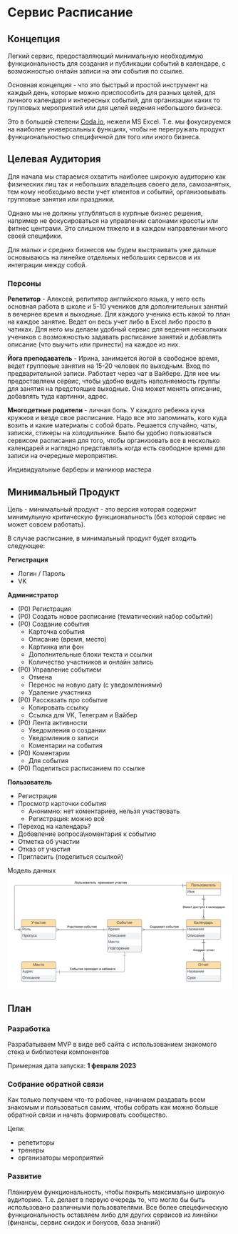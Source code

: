 # Сервис Расписание

## Концепция

Легкий сервис, предоставляющий минимальную необходимую функциональность для создания и публикации событий в календаре, с возможностью онлайн записи на эти события по ссылке.

Основная концепция - что это быстрый и простой инструмент на каждый день, которые можно приспособить для разных целей, для личного календаря и интересных событий, для организации каких то групповых мероприятий или для целей ведения небольшого бизнеса.

Это в большей степени [Coda.io](https://coda.io), нежели MS Excel. Т.е. мы фокусируемся на наиболее универсальных функциях, чтобы не перегружать продукт функциональностью специфичной для того или иного бизнеса.

## Целевая Аудитория

Для начала мы стараемся охватить наиболее широкую аудиторию как физических лиц так и небольших владельцев своего дела, самозанятых, тем кому необходимо вести учет клиентов и событий, организовывать групповые занятия или праздники.

Однако мы не должны углубляться в курпные бизнес решения, например не фокусироваться на управлении салонами красоты или фитнес центрами. Это слишком тяжело и в каждом направлении много своей специфики.

Для малых и средних бизнесов мы будем выстраивать уже дальше основываюсь на линейке отдельных небольших сервисов и их интеграции между собой.

### Персоны

**Репетитор** - Алексей, репититор английского языка, у него есть основная работа в школе и 5-10 учеников для дополнительных занятий в вечернее время и выходные. Для каждого ученика есть какой то план на каждое занятие. Ведет он весь учет либо в Excel либо просто в чатиках.
Для него мы делаем удобный сервис для ведения нескольких учеников с возможностью задавать расписание занятий и добавлять описание (что выучить или принести) на каждое из них.

**Йога преподаватель** - Ирина, занимается йогой в свободное время, ведет групповые занятия на 15-20 человек по выходным. Вход по предварительной записи. Работает через чат в Вайбере. Для нее мы предоставляем сервис, чтобы удобно видеть наполняемость группы для занятия на предстоящие выходные. Она может менять описание, добавлять туда картинки, адрес.

**Многодетные родители** - личная боль. У каждого ребенка куча кружков и везде свое расписание. Надо все это запоминать, кого куда возить и какие материалы с собой брать. Решается случайно, чаты, записки, стикеры на холодильнике. Было бы удобно пользоваться сервисом расписания для того, чтобы организовать все в несколько календарей и наглядно представлять когда есть свободное время для записи на очередные мероприятия.

Индивидуальные барберы и маникюр мастера

## Минимальный Продукт

Цель - минимальный продукт - это версия которая содержит минимульную критическую функциональность (без которой сервис не может совсем работать).

В случае расписание, в минимальный продукт будет входить следующее:

**Регистрация**
  - Логин / Пароль
  - VK

**Администратор**
- (P0) Регистрация
- (P0) Создать новое расписание (тематический набор событий)
- (P0) Создание события
  - Карточка события
  - Описание (время, место)
  - Картинка или фон
  - Дополнительные блоки текста и ссылки
  - Количество участников и онлайн запись
- (P0) Управление событием
  - Отмена
  - Перенос на новую дату (с уведомлениями)
  - Удаление участника
- (P0) Рассказать про событие
  - Копировать ссылку
  - Ссылка для VK, Телеграм и Вайбер
- (P0) Лента активности
  - Уведомления о создании
  - Уведомления о записи
  - Коментарии на события
- (P0) Коментарии
  - Для события
- (P0) Поделиться расписанием по ссылке

**Пользователь**
- Регистрация
- Просмотр карточки события
  - Анонимно: нет коментариев, нельзя участвовать
  - Регистрация: можно всё
- Переход на календарь?
- Добавление вопроса\коментария к событию
- Отметка об участии
- Отказ от участия
- Пригласить (поделиться ссылкой)

Модель данных
<img src="./data_model.png"/>

## План

### Разработка

Разрабатываем MVP в виде веб сайта с использованием знакомого стека и библиотеки компонентов

Примерная дата запуска: **1 февраля 2023**

### Собрание обратной связи

Как только получаем что-то рабочее, начинаем раздавать всем знакомым и пользоваться самим, чтобы собрать как можно больше обратной связи и начать формировать сообщество.

Цели:
- репетиторы
- тренеры
- организаторы мероприятий

### Развитие

Планируем функциональность, чтобы покрыть максимально широкую аудиторию. Т.е. делает в первую очередь то, что могло бы быть использовано различными пользователями. Все более спецефическую функциональность оставляем либо для других сервисов из линейки (финансы, сервис скидок и бонусов, база знаний)

